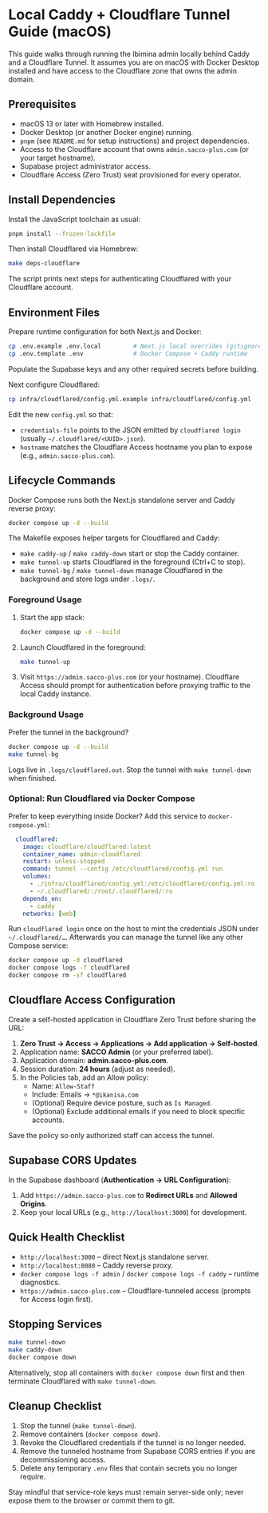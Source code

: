 # Local Caddy + Cloudflare Tunnel Guide (macOS)

This guide walks through running the Ibimina admin locally behind Caddy and a Cloudflare Tunnel. It assumes you are on macOS with Docker Desktop installed and have access to the Cloudflare zone that owns the admin domain.

## Prerequisites

- macOS 13 or later with Homebrew installed.
- Docker Desktop (or another Docker engine) running.
- `pnpm` (see `README.md` for setup instructions) and project dependencies.
- Access to the Cloudflare account that owns `admin.sacco-plus.com` (or your target hostname).
- Supabase project administrator access.
- Cloudflare Access (Zero Trust) seat provisioned for every operator.

## Install Dependencies

Install the JavaScript toolchain as usual:

```bash
pnpm install --frozen-lockfile
```

Then install Cloudflared via Homebrew:

```bash
make deps-cloudflare
```

The script prints next steps for authenticating Cloudflared with your Cloudflare account.

## Environment Files

Prepare runtime configuration for both Next.js and Docker:

```bash
cp .env.example .env.local         # Next.js local overrides (gitignored)
cp .env.template .env              # Docker Compose + Caddy runtime
```

Populate the Supabase keys and any other required secrets before building.

Next configure Cloudflared:

```bash
cp infra/cloudflared/config.yml.example infra/cloudflared/config.yml
```

Edit the new `config.yml` so that:

- `credentials-file` points to the JSON emitted by `cloudflared login` (usually `~/.cloudflared/<UUID>.json`).
- `hostname` matches the Cloudflare Access hostname you plan to expose (e.g., `admin.sacco-plus.com`).

## Lifecycle Commands

Docker Compose runs both the Next.js standalone server and Caddy reverse proxy:

```bash
docker compose up -d --build
```

The Makefile exposes helper targets for Cloudflared and Caddy:

- `make caddy-up` / `make caddy-down` start or stop the Caddy container.
- `make tunnel-up` starts Cloudflared in the foreground (Ctrl+C to stop).
- `make tunnel-bg` / `make tunnel-down` manage Cloudflared in the background and store logs under `.logs/`.

### Foreground Usage

1. Start the app stack:
   ```bash
   docker compose up -d --build
   ```
2. Launch Cloudflared in the foreground:
   ```bash
   make tunnel-up
   ```
3. Visit `https://admin.sacco-plus.com` (or your hostname). Cloudflare Access should prompt for authentication before proxying traffic to the local Caddy instance.

### Background Usage

Prefer the tunnel in the background?

```bash
docker compose up -d --build
make tunnel-bg
```

Logs live in `.logs/cloudflared.out`. Stop the tunnel with `make tunnel-down` when finished.

### Optional: Run Cloudflared via Docker Compose

Prefer to keep everything inside Docker? Add this service to `docker-compose.yml`:

```yaml
  cloudflared:
    image: cloudflare/cloudflared:latest
    container_name: admin-cloudflared
    restart: unless-stopped
    command: tunnel --config /etc/cloudflared/config.yml run
    volumes:
      - ./infra/cloudflared/config.yml:/etc/cloudflared/config.yml:ro
      - ~/.cloudflared/:/root/.cloudflared/:ro
    depends_on:
      - caddy
    networks: [web]
```

Run `cloudflared login` once on the host to mint the credentials JSON under `~/.cloudflared/…`. Afterwards you can manage the tunnel like any other Compose service:

```bash
docker compose up -d cloudflared
docker compose logs -f cloudflared
docker compose rm -sf cloudflared
```

## Cloudflare Access Configuration

Create a self-hosted application in Cloudflare Zero Trust before sharing the URL:

1. **Zero Trust → Access → Applications → Add application → Self-hosted**.
2. Application name: **SACCO Admin** (or your preferred label).
3. Application domain: **admin.sacco-plus.com**.
4. Session duration: **24 hours** (adjust as needed).
5. In the Policies tab, add an Allow policy:
   - Name: `Allow-Staff`
   - Include: Emails → `*@ikanisa.com`
   - (Optional) Require device posture, such as `Is Managed`.
   - (Optional) Exclude additional emails if you need to block specific accounts.

Save the policy so only authorized staff can access the tunnel.

## Supabase CORS Updates

In the Supabase dashboard (**Authentication → URL Configuration**):

1. Add `https://admin.sacco-plus.com` to **Redirect URLs** and **Allowed Origins**.
2. Keep your local URLs (e.g., `http://localhost:3000`) for development.

## Quick Health Checklist

- `http://localhost:3000` – direct Next.js standalone server.
- `http://localhost:8080` – Caddy reverse proxy.
- `docker compose logs -f admin` / `docker compose logs -f caddy` – runtime diagnostics.
- `https://admin.sacco-plus.com` – Cloudflare-tunneled access (prompts for Access login first).

## Stopping Services

```bash
make tunnel-down
make caddy-down
docker compose down
```

Alternatively, stop all containers with `docker compose down` first and then terminate Cloudflared with `make tunnel-down`.

## Cleanup Checklist

1. Stop the tunnel (`make tunnel-down`).
2. Remove containers (`docker compose down`).
3. Revoke the Cloudflared credentials if the tunnel is no longer needed.
4. Remove the tunneled hostname from Supabase CORS entries if you are decommissioning access.
5. Delete any temporary `.env` files that contain secrets you no longer require.

Stay mindful that service-role keys must remain server-side only; never expose them to the browser or commit them to git.
